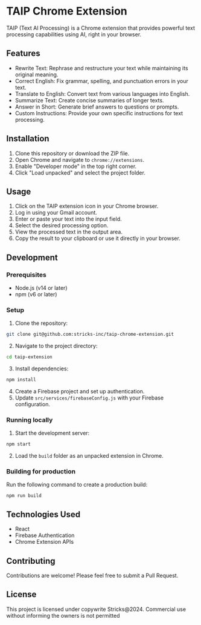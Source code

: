 # TAIP Chrome Extension

TAIP (Text AI Processing) is a Chrome extension that provides powerful text processing capabilities using AI, right in your browser.

## Features

- Rewrite Text: Rephrase and restructure your text while maintaining its original meaning.
- Correct English: Fix grammar, spelling, and punctuation errors in your text.
- Translate to English: Convert text from various languages into English.
- Summarize Text: Create concise summaries of longer texts.
- Answer in Short: Generate brief answers to questions or prompts.
- Custom Instructions: Provide your own specific instructions for text processing.

## Installation

1. Clone this repository or download the ZIP file.
2. Open Chrome and navigate to `chrome://extensions`.
3. Enable "Developer mode" in the top right corner.
4. Click "Load unpacked" and select the project folder.

## Usage

1. Click on the TAIP extension icon in your Chrome browser.
2. Log in using your Gmail account.
3. Enter or paste your text into the input field.
4. Select the desired processing option.
5. View the processed text in the output area.
6. Copy the result to your clipboard or use it directly in your browser.

## Development

### Prerequisites

- Node.js (v14 or later)
- npm (v6 or later)

### Setup

1. Clone the repository:
```sh
git clone git@github.com:stricks-inc/taip-chrome-extension.git
```

2. Navigate to the project directory:

```sh
cd taip-extension
```

3. Install dependencies:
```sh
npm install
```

4. Create a Firebase project and set up authentication.
5. Update `src/services/firebaseConfig.js` with your Firebase configuration.

### Running locally

1. Start the development server:

```sh
npm start
```

2. Load the `build` folder as an unpacked extension in Chrome.

### Building for production

Run the following command to create a production build:
```
npm run build
```

## Technologies Used

- React
- Firebase Authentication
- Chrome Extension APIs

## Contributing

Contributions are welcome! Please feel free to submit a Pull Request.

## License

This project is licensed under copywrite Stricks@2024. 
Commercial use without informing the owners is not permitted


